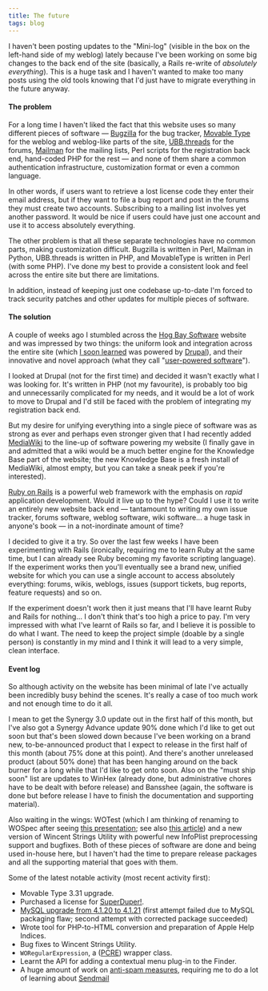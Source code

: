 ```yaml
---
title: The future
tags: blog
---
```


I haven't been posting updates to the "Mini-log" (visible in the box on the left-hand side of my weblog) lately because I've been working on some big changes to the back end of the site (basically, a Rails re-write of _absolutely everything_). This is a huge task and I haven't wanted to make too many posts using the old tools knowing that I'd just have to migrate everything in the future anyway.

#### The problem

For a long time I haven't liked the fact that this website uses so many different pieces of software — [Bugzilla](http://www.bugzilla.org/) for the bug tracker, [Movable Type](http://www.sixapart.com/movabletype/) for the weblog and weblog-like parts of the site, [UBB.threads](http://www.ubbcentral.com/) for the forums, [Mailman](http://www.gnu.org/software/mailman/index.html) for the mailing lists, Perl scripts for the registration back end, hand-coded PHP for the rest — and none of them share a common authentication infrastructure, customization format or even a common language.

In other words, if users want to retrieve a lost license code they enter their email address, but if they want to file a bug report and post in the forums they must create two accounts. Subscribing to a mailing list involves yet another password. It would be nice if users could have just one account and use it to access absolutely everything.

The other problem is that all these separate technologies have no common parts, making customization difficult. Bugzilla is written in Perl, Mailman in Python, UBB.threads is written in PHP, and MovableType is written in Perl (with some PHP). I've done my best to provide a consistent look and feel across the entire site but there are limitations.

In addition, instead of keeping just one codebase up-to-date I'm forced to track security patches and other updates for multiple pieces of software.

#### The solution

A couple of weeks ago I stumbled across the [Hog Bay Software](http://hogbaysoftware.com/) website and was impressed by two things: the uniform look and integration across the entire site (which [I soon learned](http://www.hogbaysoftware.com/node/1413) was powered by [Drupal](http://www.drupal.org/)), and their innovative and novel approach (what they call "[user-powered software](http://www.hogbaysoftware.com/node/75)").

I looked at Drupal (not for the first time) and decided it wasn't exactly what I was looking for. It's written in PHP (not my favourite), is probably too big and unnecessarily complicated for my needs, and it would be a lot of work to move to Drupal and I'd still be faced with the problem of integrating my registration back end.

But my desire for unifying everything into a single piece of software was as strong as ever and perhaps even stronger given that I had recently added [MediaWiki](http://www.mediawiki.org/) to the line-up of software powering my website (I finally gave in and admitted that a wiki would be a much better engine for the Knowledge Base part of the website; the new Knowledge Base is a fresh install of MediaWiki, almost empty, but you can take a sneak peek if you're interested).

[Ruby on Rails](http://www.rubyonrails.org/) is a powerful web framework with the emphasis on _rapid_ application development. Would it live up to the hype? Could I use it to write an entirely new website back end — tantamount to writing my own issue tracker, forums software, weblog software, wiki software... a huge task in anyone's book — in a not-inordinate amount of time?

I decided to give it a try. So over the last few weeks I have been experimenting with Rails (ironically, requiring me to learn Ruby at the same time, but I can already see Ruby becoming my favorite scripting language). If the experiment works then you'll eventually see a brand new, unified website for which you can use a single account to access absolutely everything: forums, wikis, weblogs, issues (support tickets, bug reports, feature requests) and so on.

If the experiment doesn't work then it just means that I'll have learnt Ruby and Rails for nothing... I don't think that's too high a price to pay. I'm very impressed with what I've learnt of Rails so far, and I believe it is possible to do what I want. The need to keep the project simple (doable by a single person) is constantly in my mind and I think it will lead to a very simple, clean interface.

#### Event log

So although activity on the website has been minimal of late I've actually been incredibly busy behind the scenes. It's really a case of too much work and not enough time to do it all.

I mean to get the Synergy 3.0 update out in the first half of this month, but I've also got a Synergy Advance update 90% done which I'd like to get out soon but that's been slowed down because I've been working on a brand new, to-be-announced product that I expect to release in the first half of this month (about 75% done at this point). And there's another unreleased product (about 50% done) that has been hanging around on the back burner for a long while that I'd like to get onto soon. Also on the "must ship soon" list are updates to WinHex (already done, but administrative chores have to be dealt with before release) and Bansshee (again, the software is done but before release I have to finish the documentation and supporting material).

Also waiting in the wings: WOTest (which I am thinking of renaming to WOSpec after seeing [this presentation](http://video.google.com/videoplay?docid=8135690990081075324); see also [this article](http://blog.daveastels.com/files/BDD_Intro.pdf)) and a new version of Wincent Strings Utility with powerful new InfoPlist preprocessing support and bugfixes. Both of these pieces of software are done and being used in-house here, but I haven't had the time to prepare release packages and all the supporting material that goes with them.

Some of the latest notable activity (most recent activity first):

-   Movable Type 3.31 upgrade.
-   Purchased a license for [SuperDuper!](http://www.shirt-pocket.com/SuperDuper/SuperDuperDescription.html).
-   [MySQL upgrade from 4.1.20 to 4.1.21](/wiki/Upgrading_from_MySQL_4.1.20_to_4.1.21_on_Red_Hat_Enterprise_Linux) (first attempt failed due to MySQL packaging flaw; second attempt with corrected package succeeded)
-   Wrote tool for PHP-to-HTML conversion and preparation of Apple Help Indices.
-   Bug fixes to Wincent Strings Utility.
-   `WORegularExpression`, a ([PCRE](http://www.pcre.org/)) wrapper class.
-   Learnt the API for adding a contextual menu plug-in to the Finder.
-   A huge amount of work on [anti-spam measures](http://wincent.dev/wiki/Combating_spam), requiring me to do a lot of learning about [Sendmail](http://wincent.dev/a/kb/index.php?title=Special:Search&ns0=1&redirs=0&searchx=1&search=Sendmail&limit=500&offset=0)
